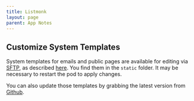 ```yaml
---
title: Listmonk
layout: page
parent: App Notes
---
```


## Customize System Templates
System templates for emails and public pages are available for editing via [SFTP](/manage/files), as described [here](https://listmonk.app/docs/templating/#system-templates). You find them in the `static` folder. It may be necessary to restart the pod to apply changes.

You can also update those templates by grabbing the latest version from [Github](https://github.com/knadh/listmonk/tree/master/static).